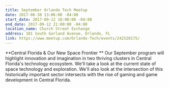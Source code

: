 ```yaml
---
title: September Orlando Tech Meetup
date: 2017-06-30 13:06:00 -04:00
start_date: 2017-09-12 18:00:00 -04:00
end_date: 2017-09-12 21:00:00 -04:00
location_name: Church Street Exchange
address: 101 South Garland Avenue, Orlando, FL
link: https://www.meetup.com/Orlando-Tech/events/242520175/
---
```


**Central Florida & Our New Space Frontier **
Our September program will highlight innovation and imagination in two thriving clusters in Central Florida's technology ecosystem. We'll take a look at the current state of space technology and exploration. We'll also look at the intersection of this historically important sector intersects with the rise of gaming and game development in Central Florida. 
